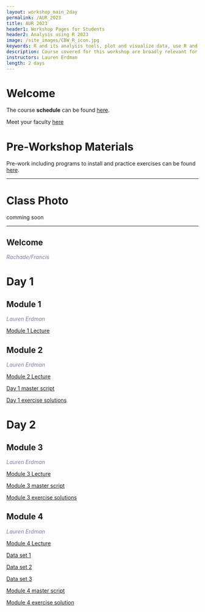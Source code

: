 ```yaml
---
layout: workshop_main_2day
permalink: /AUR_2023
title: AUR 2023
header1: Workshop Pages for Students
header2: Analysis using R 2023
image: /site_images/CBW_R_icon.jpg
keywords: R and its analysis tools, plot and visualize data, use R and its analysis tools
description: Course covered for this workshop are broadly relevant for many areas of modern, quantitative biology such as flow cytometry, expression profile analysis, function prediction and more. 
instructors: Lauren Erdman
length: 2 days
---
```


# Welcome <a id="welcome"></a>

The course **schedule** can be found [here](https://bioinformaticsdotca.github.io/AUR_2023_schedule). 

Meet your faculty [here](https://drive.google.com/file/d/1vpWqrjALkrkQyKJm9Kvmpo8qcFNIIygY/view?usp=sharing) 

# Pre-Workshop Materials <a id="preworkshop"></a>

Pre-work including programs to install and practice exercises can be found [here](https://forms.gle/tvHth1qocfCyx2bc8). 

***

# Class Photo

comming soon

***

## Welcome

*<font color="#827e9c">Rachade/Francis</font>*

# Day 1 <a id="day1"></a>

## Module 1
 
*<font color="#827e9c">Lauren Erdman</font>*

[Module 1 Lecture](https://drive.google.com/file/d/1GoIHXXcFFhfLozu-f36D4Qyz1QmihCL1/view?usp=sharing)

## Module 2
 
*<font color="#827e9c">Lauren Erdman</font>*

[Module 2 Lecture](https://drive.google.com/file/d/1S8VBI8cI4-B_-uhkND06PnQnFwgnq1Yj/view?usp=sharing)

[Day 1 master script](https://drive.google.com/file/d/1-yAUJXPzhpnpGX1F-KMCXQm98K435Dox/view?usp=sharing)

[Day 1 exercise solutions](https://drive.google.com/file/d/18WSFbf1KN3d1rC_XVG4YmAlFs1c1B5wG/view?usp=sharing)


# Day 2 <a id="day2"></a>

## Module 3
 
*<font color="#827e9c">Lauren Erdman</font>*

[Module 3 Lecture](https://drive.google.com/file/d/1gJBpxur6kTIvXsqeN2rA6xUGlNZrLpc9/view?usp=sharing)

[Module 3 master script](https://drive.google.com/file/d/16bMWPOW3e12jZ7hMojU188lfJHVFAejt/view?usp=sharing)

[Module 3 exercise solutions](https://drive.google.com/file/d/1XNs2opbrAp7U_CpLbQH3HlFI3W_y1nAP/view?usp=sharing)

## Module 4

 *<font color="#827e9c">Lauren Erdman</font>*
 
[Module 4 Lecture](https://drive.google.com/file/d/1GB2EvaRKQ3tWjC_VPkKdsHUdTTMWH9rA/view?usp=sharing)
 
[Data set 1](https://drive.google.com/file/d/1S4zqokblMtvrMvvMlWI9JLA9ynCXa2KT/view?usp=sharing)

[Data set 2](https://drive.google.com/file/d/1htfixnkxm0af4NT2kxxfpWx3FGh2jui_/view?usp=sharing)

[Data set 3](https://drive.google.com/file/d/1Ctmw5buL7Y88cdbsHN4-kf1NTMUVA3kA/view?usp=sharing)

[Module 4 master script](https://drive.google.com/file/d/1txa-xf2ndBztmacPEHBrQ73HLT8EzSwm/view?usp=sharing)

[Module 4 exercise solution](https://drive.google.com/file/d/1VBUqh5pw0Bl_9ZPwrX1knqkxuxwBJ872/view?usp=sharing)

